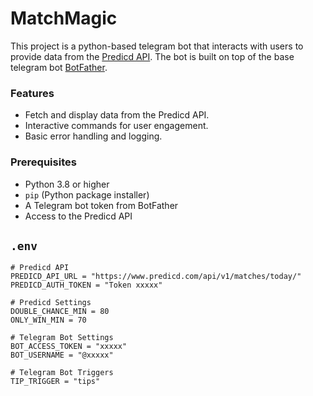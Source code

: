 # MatchMagic

This project is a python-based telegram bot that interacts with users to provide data from the [Predicd API](https://www.predicd.com/en/predicdAPI.html). 
The bot is built on top of the base telegram bot [BotFather](https://telegram.me/BotFather).

### Features

- Fetch and display data from the Predicd API.
- Interactive commands for user engagement.
- Basic error handling and logging.

### Prerequisites

- Python 3.8 or higher
- `pip` (Python package installer)
- A Telegram bot token from BotFather
- Access to the Predicd API

## `.env`
```env
# Predicd API
PREDICD_API_URL = "https://www.predicd.com/api/v1/matches/today/"
PREDICD_AUTH_TOKEN = "Token xxxxx"

# Predicd Settings
DOUBLE_CHANCE_MIN = 80
ONLY_WIN_MIN = 70

# Telegram Bot Settings
BOT_ACCESS_TOKEN = "xxxxx"
BOT_USERNAME = "@xxxxx"

# Telegram Bot Triggers
TIP_TRIGGER = "tips"
```